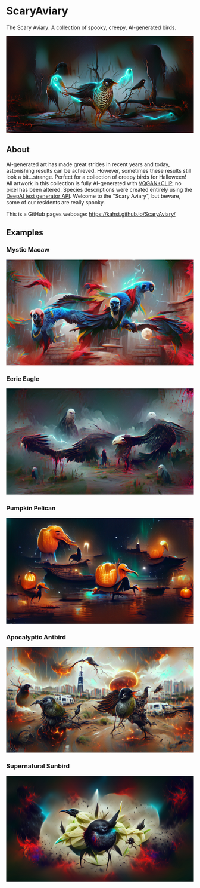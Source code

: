 # ScaryAviary
The Scary Aviary: A collection of spooky, creepy, AI-generated birds.

![Terrifying Thrush](https://github.com/kahst/ScaryAviary/blob/main/assets/img/twitter_card.png "Terrifying Thrush")

## About

AI-generated art has made great strides in recent years and today, astonishing results can be achieved. However, sometimes these results still look a bit...strange. Perfect for a collection of creepy birds for Halloween! All artwork in this collection is fully AI-generated with [VQGAN+CLIP](https://github.com/justinjohn0306/VQGAN-CLIP), no pixel has been altered. Species descriptions were created entirely using the [DeepAI text generator API](https://deepai.org/machine-learning-model/text-generator). Welcome to the "Scary Aviary", but beware, some of our residents are really spooky.

This is a GitHub pages webpage: https://kahst.github.io/ScaryAviary/

## Examples

### Mystic Macaw

![Mystic Macaw](https://github.com/kahst/ScaryAviary/blob/main/assets/img/mystic_macaw.png "Mystic Macaw")

### Eerie Eagle

![Eerie Eagle](https://github.com/kahst/ScaryAviary/blob/main/assets/img/eerie_eagle.png "Eerie Eagle")

### Pumpkin Pelican

![Pumpkin Pelican](https://github.com/kahst/ScaryAviary/blob/main/assets/img/pumpkin_pelican.png "Pumpkin Pelican")

### Apocalyptic Antbird

![Apocalyptic Antbird](https://github.com/kahst/ScaryAviary/blob/main/assets/img/apocalyptic_antbird.png "Apocalyptic Antbird")

### Supernatural Sunbird

![Supernatural Sunbird](https://github.com/kahst/ScaryAviary/blob/main/assets/img/supernatural_sunbird.png "Supernatural Sunbird")